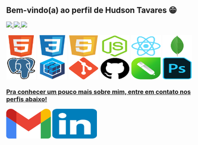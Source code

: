 ## Bem-vindo(a) ao perfil de Hudson Tavares 😁

 <div style ="display: inline">
   <a href="https://github.com/hltav">
   <img height="380em" src="https://github-readme-stats.vercel.app/api?username=hltav&show_icons=true&theme=tokyonight&include_all_commits=true&count_private=true"/>
   <img height="180em" src="https://github-readme-stats.vercel.app/api/top-langs/?username=hltav&layout=compact&langs_count=6&theme=tokyonight"/>
    <img height="180em" src="https://github-readme-stats.vercel.app/api/top-langs/?username=hltav&layout=compact&langs_count=6&theme=tokyonight"/>


</div>
<div style="display: inline-block"><br>
 
 <img align="center" alt="HTML" height="60" width="80" src="https://raw.githubusercontent.com/devicons/devicon/master/icons/html5/html5-original.svg"/>
 <img align="center" alt="CSS" height="60" width="80" src="https://raw.githubusercontent.com/devicons/devicon/master/icons/css3/css3-original.svg"/>
 <img align="center" alt="Js" height="60" width="80" src="https://github.com/hltav/MyIcons/blob/master/icons/JavaScript/JavaScript.svg"/>
 <img align="center" alt="Node.js" height="60" width="80" src="https://github.com/devicons/devicon/blob/master/icons/nodejs/nodejs-original.svg"/>
 <img align="center" alt="React.js" height="60" width="80" src="https://github.com/devicons/devicon/blob/master/icons/react/react-original.svg"/>
 <img align="center" alt="Mongo DB" height="60" width="80" src="https://github.com/devicons/devicon/blob/master/icons/mongodb/mongodb-original.svg"/> 
 <img align="center" alt="Postgre SQL" height="60" width="80" src="https://github.com/devicons/devicon/blob/master/icons/postgresql/postgresql-original.svg"/>
 <img align="center" alt="Sequelize" height="60" width="80" src="https://github.com/devicons/devicon/blob/master/icons/sequelize/sequelize-original.svg"/>
 <img align="center" alt="Git" height="60" width="80" src="https://github.com/hltav/MyIcons/blob/master/icons/Git/Giticon.svg"/>
 <img align="center" alt="GitHub" height="60" width="80" src="https://github.com/hltav/MyIcons/blob/master/icons/GitHub/Github.svg"/>
 <img align="center" alt="Corel Draw" height="60" width="80" src="https://github.com/hltav/MyIcons/blob/master/icons/Corel2021/Corellogo2.svg"/> 
 <img align="center" alt="Photoshop" height="60" width="80" src="https://github.com/hltav/MyIcons/blob/master/icons/Photoshop/Photoshoplogo2.svg"/>
 
  
    
    

 </div>
 
 <br>
 
  ### Pra conhecer um pouco mais sobre mim, entre em contato nos perfis abaixo!
 
<div> 
 
  <a href = "mailto:hudsonlimatavares@gmail.com"><img align="center" alt="Gmail" height="80" width="120" src="https://github.com/hltav/MyIcons/blob/master/icons/Gmail/Gmail_icon_(2020).svg" target="_blank"></a>
  <a href="https://www.linkedin.com/in/hltav/" target="_blank"><img align="center" alt="LinkedIn" height="80" width="120" src="https://github.com/hltav/MyIcons/blob/master/icons/Linkedin/LinkedIn_icon.svg" target="_blank"></a> 
 
 

</div>
